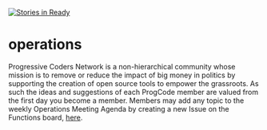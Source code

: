 [![Stories in Ready](https://badge.waffle.io/ProgressiveCoders/functions.png?label=ready&title=Ready)](https://waffle.io/ProgressiveCoders/functions)
# operations
Progressive Coders Network is a non-hierarchical community whose mission is to remove or reduce the impact of big money in politics by supporting the creation of open source tools to empower the grassroots. As such the ideas and suggestions of each ProgCode member are valued from the first day you become a member. Members may add any topic to the weekly Operations Meeting Agenda by creating a new Issue on the Functions board, [here](https://github.com/ProgressiveCoders/functions/issues/new). 

